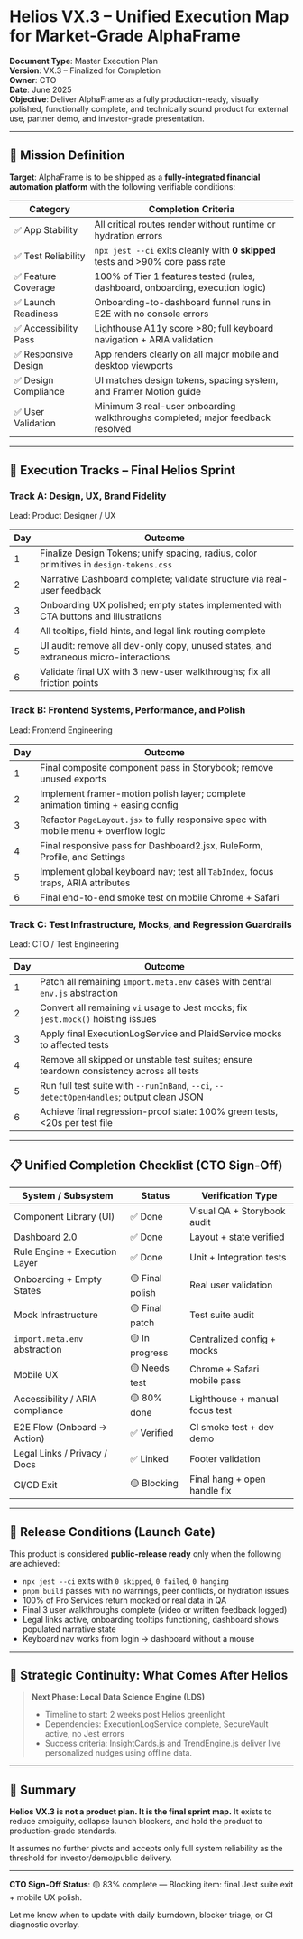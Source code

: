 # Helios VX.3 – Unified Execution Map for Market-Grade AlphaFrame

**Document Type**: Master Execution Plan  
**Version**: VX.3 – Finalized for Completion  
**Owner**: CTO  
**Date**: June 2025  
**Objective**: Deliver AlphaFrame as a fully production-ready, visually polished, functionally complete, and technically sound product for external use, partner demo, and investor-grade presentation.

---

## 🧭 Mission Definition

**Target**: AlphaFrame is to be shipped as a **fully-integrated financial automation platform** with the following verifiable conditions:

| Category             | Completion Criteria                                                            |
| -------------------- | ------------------------------------------------------------------------------ |
| ✅ App Stability      | All critical routes render without runtime or hydration errors                 |
| ✅ Test Reliability   | `npx jest --ci` exits cleanly with **0 skipped** tests and >90% core pass rate |
| ✅ Feature Coverage   | 100% of Tier 1 features tested (rules, dashboard, onboarding, execution logic) |
| ✅ Launch Readiness   | Onboarding-to-dashboard funnel runs in E2E with no console errors              |
| ✅ Accessibility Pass | Lighthouse A11y score >80; full keyboard navigation + ARIA validation          |
| ✅ Responsive Design  | App renders clearly on all major mobile and desktop viewports                  |
| ✅ Design Compliance  | UI matches design tokens, spacing system, and Framer Motion guide              |
| ✅ User Validation    | Minimum 3 real-user onboarding walkthroughs completed; major feedback resolved |

---

## 🔁 Execution Tracks – Final Helios Sprint

### Track A: Design, UX, Brand Fidelity

Lead: Product Designer / UX

| Day | Outcome                                                                                |
| --- | -------------------------------------------------------------------------------------- |
| 1   | Finalize Design Tokens; unify spacing, radius, color primitives in `design-tokens.css` |
| 2   | Narrative Dashboard complete; validate structure via real-user feedback                |
| 3   | Onboarding UX polished; empty states implemented with CTA buttons and illustrations    |
| 4   | All tooltips, field hints, and legal link routing complete                             |
| 5   | UI audit: remove all dev-only copy, unused states, and extraneous micro-interactions   |
| 6   | Validate final UX with 3 new-user walkthroughs; fix all friction points                |

### Track B: Frontend Systems, Performance, and Polish

Lead: Frontend Engineering

| Day | Outcome                                                                              |
| --- | ------------------------------------------------------------------------------------ |
| 1   | Final composite component pass in Storybook; remove unused exports                   |
| 2   | Implement framer-motion polish layer; complete animation timing + easing config      |
| 3   | Refactor `PageLayout.jsx` to fully responsive spec with mobile menu + overflow logic |
| 4   | Final responsive pass for Dashboard2.jsx, RuleForm, Profile, and Settings            |
| 5   | Implement global keyboard nav; test all `TabIndex`, focus traps, ARIA attributes     |
| 6   | Final end-to-end smoke test on mobile Chrome + Safari                                |

### Track C: Test Infrastructure, Mocks, and Regression Guardrails

Lead: CTO / Test Engineering

| Day | Outcome                                                                                  |
| --- | ---------------------------------------------------------------------------------------- |
| 1   | Patch all remaining `import.meta.env` cases with central `env.js` abstraction            |
| 2   | Convert all remaining `vi` usage to Jest mocks; fix `jest.mock()` hoisting issues        |
| 3   | Apply final ExecutionLogService and PlaidService mocks to affected tests                 |
| 4   | Remove all skipped or unstable test suites; ensure teardown consistency across all tests |
| 5   | Run full test suite with `--runInBand`, `--ci`, `--detectOpenHandles`; output clean JSON |
| 6   | Achieve final regression-proof state: 100% green tests, <20s per test file               |

---

## 📋 Unified Completion Checklist (CTO Sign-Off)

| System / Subsystem              | Status          | Verification Type              |
| ------------------------------- | --------------- | ------------------------------ |
| Component Library (UI)          | ✅ Done          | Visual QA + Storybook audit    |
| Dashboard 2.0                   | ✅ Done          | Layout + state verified        |
| Rule Engine + Execution Layer   | ✅ Done          | Unit + Integration tests       |
| Onboarding + Empty States       | 🟡 Final polish | Real user validation           |
| Mock Infrastructure             | 🟡 Final patch  | Test suite audit               |
| `import.meta.env` abstraction   | 🟡 In progress  | Centralized config + mocks     |
| Mobile UX                       | 🟡 Needs test   | Chrome + Safari mobile pass    |
| Accessibility / ARIA compliance | 🟡 80% done     | Lighthouse + manual focus test |
| E2E Flow (Onboard → Action)     | ✅ Verified      | CI smoke test + dev demo       |
| Legal Links / Privacy / Docs    | ✅ Linked        | Footer validation              |
| CI/CD Exit                      | 🟡 Blocking     | Final hang + open handle fix   |

---

## 🚀 Release Conditions (Launch Gate)

This product is considered **public-release ready** only when the following are achieved:

* `npx jest --ci` exits with `0 skipped`, `0 failed`, `0 hanging`
* `pnpm build` passes with no warnings, peer conflicts, or hydration issues
* 100% of Pro Services return mocked or real data in QA
* Final 3 user walkthroughs complete (video or written feedback logged)
* Legal links active, onboarding tooltips functioning, dashboard shows populated narrative state
* Keyboard nav works from login → dashboard without a mouse

---

## 🧠 Strategic Continuity: What Comes After Helios

> **Next Phase: Local Data Science Engine (LDS)**
>
> * Timeline to start: 2 weeks post Helios greenlight
> * Dependencies: ExecutionLogService complete, SecureVault active, no Jest errors
> * Success criteria: InsightCards.js and TrendEngine.js deliver live personalized nudges using offline data.

---

## 📝 Summary

**Helios VX.3 is not a product plan. It is the final sprint map.**
It exists to reduce ambiguity, collapse launch blockers, and hold the product to production-grade standards.

It assumes no further pivots and accepts only full system reliability as the threshold for investor/demo/public delivery.

---

**CTO Sign-Off Status**:
🟡 83% complete — Blocking item: final Jest suite exit + mobile UX polish.

Let me know when to update with daily burndown, blocker triage, or CI diagnostic overlay. 